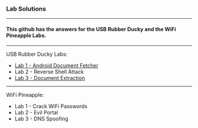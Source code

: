 ###  Lab Solutions 
-----------------

#### This github has the answers for the USB Rubber Ducky and the WiFi Pineapple Labs. 
---------------
USB Rubber Ducky Labs:
- [Lab 1 - Android Document Fetcher ](lab1_usb_rubber_ducky.md)
- Lab 2 - Reverse Shell Attack
- [Lab 3 - Document Extraction](lab2_usb_rubber_ducky.md) 
---------------
WiFi Pineapple:
- Lab 1 - Crack WiFi Passwords
- Lab 2 - Evil Portal
- Lab 3 - DNS Spoofing

